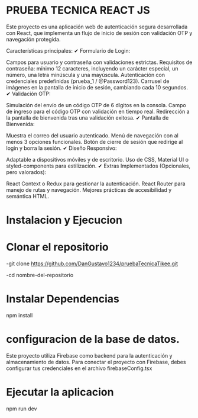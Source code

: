 # PRUEBA TECNICA REACT JS

Este proyecto es una aplicación web de autenticación segura desarrollada con React, que implementa un flujo de inicio de sesión con validación OTP y navegación protegida.

Características principales:
✔ Formulario de Login:

Campos para usuario y contraseña con validaciones estrictas.
Requisitos de contraseña: mínimo 12 caracteres, incluyendo un carácter especial, un número, una letra minúscula y una mayúscula.
Autenticación con credenciales predefinidas (prueba_1 / @Password123).
Carrusel de imágenes en la pantalla de inicio de sesión, cambiando cada 10 segundos.
✔ Validación OTP:

Simulación del envío de un código OTP de 6 dígitos en la consola.
Campo de ingreso para el código OTP con validación en tiempo real.
Redirección a la pantalla de bienvenida tras una validación exitosa.
✔ Pantalla de Bienvenida:

Muestra el correo del usuario autenticado.
Menú de navegación con al menos 3 opciones funcionales.
Botón de cierre de sesión que redirige al login y borra la sesión.
✔ Diseño Responsivo:

Adaptable a dispositivos móviles y de escritorio.
Uso de CSS, Material UI o styled-components para estilización.
✔ Extras Implementados (Opcionales, pero valorados):

React Context o Redux para gestionar la autenticación.
React Router para manejo de rutas y navegación.
Mejores prácticas de accesibilidad y semántica HTML.

# Instalacion y Ejecucion

# Clonar el repositorio

-git clone https://github.com/DanGustavo1234/pruebaTecnicaTikee.git

-cd nombre-del-repositorio
# Instalar Dependencias
npm install

# configuracion de la base de datos.

Este proyecto utiliza Firebase como backend para la autenticación y almacenamiento de datos.
Para conectar el proyecto con Firebase, debes configurar tus credenciales en el archivo firebaseConfig.tsx 


# Ejecutar la aplicacion

npm run dev

